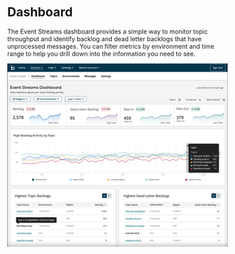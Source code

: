 # Dashboard

<head>
  <meta name="guidename" content="Event Streams"/>
  <meta name="context" content="GUID-60cf4bc1-7129-4898-8d37-a1cc01a088bf"/>
</head>


The Event Streams dashboard provides a simple way to monitor topic throughput and identify backlog and dead letter backlogs that have unprocessed messages. You can filter metrics by environment and time range to help you drill down into the information you need to see.

![Dashboard](./images/img-es-dashboard_e9a28e83-a3fc-4798-806d-74bc7edbc0a0.png)
